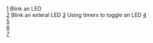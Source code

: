 [1](/1_blinky/) Blink an LED                
[2](/2_externalBlink/) Blink an exteral LED
[3](/3_timers/) Using timers to toggle an LED 
[4](/4_usart/)  
[5](/5_pwm/)    
[6](/6_adc/)    
[7](/7_interrupts/)    
